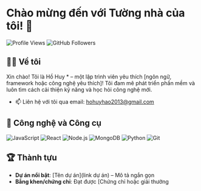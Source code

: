 # Chào mừng đến với Tường nhà của tôi! 👋

![Profile Views](https://komarev.com/ghpvc/?username=username&color=brightgreen)
![GitHub Followers](https://img.shields.io/github/followers/username?style=social)

## 👨‍💻 Về tôi
Xin chào! Tôi là Hồ Huy * – một lập trình viên yêu thích [ngôn ngữ, framework hoặc công nghệ yêu thích]! Tôi đam mê phát triển phần mềm và luôn tìm cách cải thiện kỹ năng và học hỏi công nghệ mới.
- 📫 Liên hệ với tôi qua email: hohuyhao2013@gmail.com

## 🔧 Công nghệ và Công cụ

![JavaScript](https://img.shields.io/badge/-JavaScript-333333?style=flat&logo=javascript)
![React](https://img.shields.io/badge/-React-333333?style=flat&logo=react)
![Node.js](https://img.shields.io/badge/-Node.js-333333?style=flat&logo=node.js)
![MongoDB](https://img.shields.io/badge/-MongoDB-333333?style=flat&logo=mongodb)
![Python](https://img.shields.io/badge/-Python-333333?style=flat&logo=python)
![Git](https://img.shields.io/badge/-Git-333333?style=flat&logo=git)

## 🏆 Thành tựu

- **Dự án nổi bật**: [Tên dự án](link dự án) – Mô tả ngắn gọn
- **Bằng khen/chứng chỉ**: Đạt được [Chứng chỉ hoặc giải thưởng

